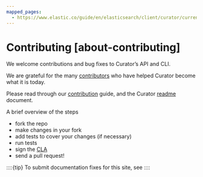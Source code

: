 ```yaml
---
mapped_pages:
  - https://www.elastic.co/guide/en/elasticsearch/client/curator/current/about-contributing.html
---
```


# Contributing [about-contributing]

We welcome contributions and bug fixes to Curator’s API and CLI.

We are grateful for the many [contributors](https://github.com/elastic/curator/blob/master/CONTRIBUTORS) who have helped Curator become what it is today.

Please read through our [contribution](https://github.com/elastic/curator/blob/master/CONTRIBUTING.md) guide, and the Curator [readme](https://github.com/elastic/curator/blob/master/README.rst) document.

A brief overview of the steps

* fork the repo
* make changes in your fork
* add tests to cover your changes (if necessary)
* run tests
* sign the [CLA](http://elastic.co/contributor-agreement/)
* send a pull request!

::::{tip}
To submit documentation fixes for this site, see [](/reference/site-corrections.md)
::::


